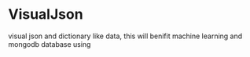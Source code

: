 # VisualJson
visual json and dictionary like data, this will benifit machine learning and mongodb database using
